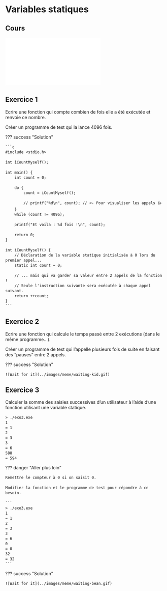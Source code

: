 # Variables statiques

## Cours

<object data="../../pdf/cours/bts1/bts1_2425_05_fonctions_gestion_variables.pdf" type="application/pdf">
    <embed src="../../pdf/cours/bts1/bts1_2425_05_fonctions_gestion_variables.pdf" type="application/pdf" />
</object>

## Exercice 1

Ecrire une fonction qui compte combien de fois elle a été exécutée et renvoie ce nombre. 

Créer un programme de test qui la lance 4096 fois.

??? success "Solution"
    
    ```c
    #include <stdio.h>

    int iCountMyself();

    int main() {
        int count = 0;

        do {
            count = iCountMyself();
            
            // printf("%d\n", count); // <- Pour visualiser les appels 👍
        }
        while (count != 4096);

        printf("Et voila : %d fois !\n", count);

        return 0;
    }

    int iCountMyself() {
        // Déclaration de la variable statique initialisée à 0 lors du premier appel...
        static int count = 0; 
        
        // ... mais qui va garder sa valeur entre 2 appels de la fonction !
        // Seule l'instruction suivante sera exécutée à chaque appel suivant.
        return ++count;
    }
    ```
    
## Exercice 2

Ecrire une fonction qui calcule le temps passé entre 2 exécutions (dans le même programme…).

Créer un programme de test qui l’appelle plusieurs fois de suite en faisant des “pauses” entre 2 appels.

??? success "Solution"
    
    ![Wait for it](../images/meme/waiting-kid.gif)

## Exercice 3

Calculer la somme des saisies successives d’un utilisateur à l’aide d’une fonction utilisant une variable statique.

```
> ./exo3.exe
1
= 1
2
= 3
3
= 6
588
= 594
```

??? danger "Aller plus loin"
    
    Remettre le compteur à 0 si on saisit 0.
    
    Modifier la fonction et le programme de test pour répondre à ce besoin.
    
    ```
    > ./exo3.exe
    1
    = 1
    2
    = 3
    3
    = 6
    0
    = 0
    32
    = 32
    ```

??? success "Solution"
    
    ![Wait for it](../images/meme/waiting-bean.gif)